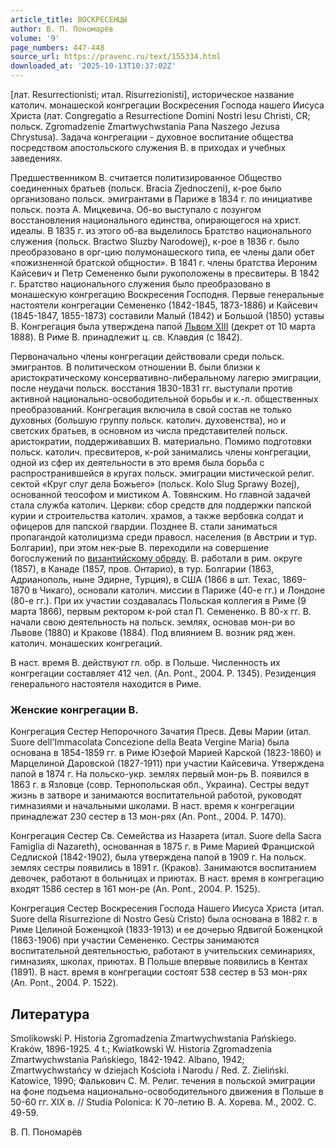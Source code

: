 ```yaml
---
article_title: ВОСКРЕСЕНЦЫ
author: В. П. Пономарёв
volume: '9'
page_numbers: 447-448
source_url: https://pravenc.ru/text/155334.html
downloaded_at: '2025-10-13T10:37:02Z'
---
```


[лат. Resurrectionisti; итал. Risurrezionisti], историческое название католич. монашеской конгрегации Воскресения Господа нашего Иисуса Христа (лат. Congregatio a Resurrectione Domini Nostri Iesu Christi, CR; польск. Zgromadzenie Zmartwychwstania Pana Naszego Jezusa Chrystusa). Задача конгрегации - духовное воспитание общества посредством апостольского служения В. в приходах и учебных заведениях.

Предшественником В. считается политизированное Общество соединенных братьев (польск. Bracia Zjednoczeni), к-рое было организовано польск. эмигрантами в Париже в 1834 г. по инициативе польск. поэта А. Мицкевича. Об-во выступало с лозунгом восстановления национального единства, опирающегося на христ. идеалы. В 1835 г. из этого об-ва выделилось Братство национального служения (польск. Bractwo Sluzby Narodowej), к-рое в 1836 г. было преобразовано в орг-цию полумонашеского типа, ее члены дали обет «пожизненной братской общности». В 1841 г. члены братства Иероним Кайсевич и Петр Семененко были рукоположены в пресвитеры. В 1842 г. Братство национального служения было преобразовано в монашескую конгрегацию Воскресения Господня. Первые генеральные настоятели конгрегации Семененко (1842-1845, 1873-1886) и Кайсевич (1845-1847, 1855-1873) составили Малый (1842) и Большой (1850) уставы В. Конгрегация была утверждена папой [Львом XIII](<https://pravenc.ru/text/Лев XIII.html>) (декрет от 10 марта 1888). В Риме В. принадлежит ц. св. Клавдия (с 1842).

Первоначально члены конгрегации действовали среди польск. эмигрантов. В политическом отношении В. были близки к аристократическому консервативно-либеральному лагерю эмиграции, после неудачи польск. восстания 1830-1831 гг. выступали против активной национально-освободительной борьбы и к.-л. общественных преобразований. Конгрегация включила в свой состав не только духовных (большую группу польск. католич. духовенства), но и светских братьев, в основном из числа представителей польск. аристократии, поддерживавших В. материально. Помимо подготовки польск. католич. пресвитеров, к-рой занимались члены конгрегации, одной из сфер их деятельности в это время была борьба с распространившейся в кругах польск. эмиграции мистической религ. сектой «Круг слуг дела Божьего» (польск. Kolo Slug Sprawy Bozej), основанной теософом и мистиком А. Товянским. Но главной задачей стала служба католич. Церкви: сбор средств для поддержки папской курии и строительства католич. храмов, а также вербовка солдат и офицеров для папской гвардии. Позднее В. стали заниматься пропагандой католицизма среди правосл. населения (в Австрии и тур. Болгарии), при этом нек-рые В. переходили на совершение богослужений по [византийскому обряду](<https://pravenc.ru/text/византийскому обряду.html>). В. работали в рим. округе (1857), в Канаде (1857, пров. Онтарио), в тур. Болгарии (1863, Адрианополь, ныне Эдирне, Турция), в США (1866 в шт. Техас, 1869-1870 в Чикаго), основали католич. миссии в Париже (40-е гг.) и Лондоне (80-е гг.). При их участии создавалась Польская коллегия в Риме (9 марта 1866), первым ректором к-рой стал П. Семененко. В 80-х гг. В. начали свою деятельность на польск. землях, основав мон-ри во Львове (1880) и Кракове (1884). Под влиянием В. возник ряд жен. католич. монашеских конгрегаций.

В наст. время В. действуют гл. обр. в Польше. Численность их конгрегации составляет 412 чел. (An. Pont., 2004. P. 1345). Резиденция генерального настоятеля находится в Риме.

### Женские конгрегации В.

Конгрегация Сестер Непорочного Зачатия Пресв. Девы Марии (итал. Suore dell'Immacolata Concezione della Beata Vergine Maria) была основана в 1854-1859 гг. в Риме Юзефой Марией Карской (1823-1860) и Марцелиной Даровской (1827-1911) при участии Кайсевича. Утверждена папой в 1874 г. На польско-укр. землях первый мон-рь В. появился в 1863 г. в Язловце (совр. Тернопольская обл., Украина). Сестры ведут жизнь в затворе и занимаются воспитательной работой, руководят гимназиями и начальными школами. В наст. время к конгрегации принадлежат 230 сестер в 13 мон-рях (An. Pont., 2004. P. 1470).

Конгрегация Сестер Св. Семейства из Назарета (итал. Suore della Sacra Famiglia di Nazareth), основанная в 1875 г. в Риме Марией Франциской Седлиской (1842-1902), была утверждена папой в 1909 г. На польск. землях сестры появились в 1891 г. (Краков). Занимаются воспитанием девочек, работают в больницах и приютах. В наст. время в конгрегацию входят 1586 сестер в 161 мон-ре (An. Pont., 2004. P. 1525).

Конгрегация Сестер Воскресения Господа Нашего Иисуса Христа (итал. Suore della Risurrezione di Nostro Gesù Cristo) была основана в 1882 г. в Риме Целиной Боженцкой (1833-1913) и ее дочерью Ядвигой Боженцкой (1863-1906) при участии Семененко. Сестры занимаются воспитательной деятельностью, работают в учительских семинариях, гимназиях, школах, приютах. В Польше впервые появились в Кентах (1891). В наст. время в конгрегации состоят 538 сестер в 53 мон-рях (An. Pont., 2004. P. 1522).

## Литература

Smolikowski P. Historia Zgromadzenia Zmartwychwstania Pańskiego. Kraków, 1896-1925. 4 t.; Kwiatkowski W. Historia Zgromadzenia Zmartwychwstania Pańskiego, 1842-1942. Albano, 1942; Zmartwychwstańcy w dziejach Kościoła i Narodu / Red. Z. Zieliński. Katowice, 1990; Фалькович С. М. Религ. течения в польской эмиграции на фоне подъема национально-освободительного движения в Польше в 50-60 гг. XIX в. // Studia Polonica: К 70-летию В. А. Хорева. М., 2002. С. 49-59.

В. П. Пономарёв
